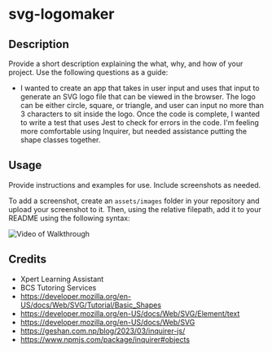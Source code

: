 # svg-logomaker

## Description

Provide a short description explaining the what, why, and how of your project. Use the following questions as a guide:

- I wanted to create an app that takes in user input and uses that input to generate an SVG logo file that can be viewed in the browser. The logo can be either circle, square, or triangle, and user can input no more than 3 characters to sit inside the logo. Once the code is complete, I wanted to write a test that uses Jest to check for errors in the code. I'm feeling more comfortable using Inquirer, but needed assistance putting the shape classes together. 

## Usage

Provide instructions and examples for use. Include screenshots as needed.

To add a screenshot, create an `assets/images` folder in your repository and upload your screenshot to it. Then, using the relative filepath, add it to your README using the following syntax:

![Video of Walkthrough](https://drive.google.com/file/d/1AhCJL86rOSDwVhyRNw1h8GBMdwfm1Ajh/view?usp=sharing)


## Credits
- Xpert Learning Assistant
- BCS Tutoring Services
- https://developer.mozilla.org/en-US/docs/Web/SVG/Tutorial/Basic_Shapes
- https://developer.mozilla.org/en-US/docs/Web/SVG/Element/text
- https://developer.mozilla.org/en-US/docs/Web/SVG
- https://geshan.com.np/blog/2023/03/inquirer-js/
- https://www.npmjs.com/package/inquirer#objects
